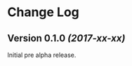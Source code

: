 Change Log
==========

Version 0.1.0 *(2017-xx-xx)*
----------------------------
Initial pre alpha release.